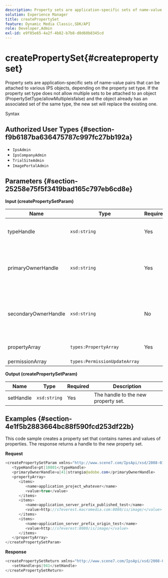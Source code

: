 ```yaml
---
description: Property sets are application-specific sets of name-value pairs that can be attached to various IPS objects, depending on the property set type. If the property set type does not allow multiple sets to be attached to an object (PropertySetType/allowMultipleisfalse) and the object already has an associated set of the same type, the new set will replace the existing one.
solution: Experience Manager
title: createPropertySet
feature: Dynamic Media Classic,SDK/API
role: Developer,Admin
exl-id: e9f85e65-4a2f-4b82-b7b8-d0d60b8345cd
---
```

# createPropertySet{#createpropertyset}

Property sets are application-specific sets of name-value pairs that can be attached to various IPS objects, depending on the property set type. If the property set type does not allow multiple sets to be attached to an object (PropertySetType/allowMultipleisfalse) and the object already has an associated set of the same type, the new set will replace the existing one.

 Syntax 

## Authorized User Types {#section-f9b6187ba636475787c997fc27bb192a}

* `IpsAdmin` 
* `IpsCompanyAdmin` 
* `TrialSiteAdmin` 
* `ImagePortalAdmin`

## Parameters {#section-25258e75f5f3419bad165c797eb6cd8e}

**Input (createPropertySetParam)** 

|  Name  | Type  | Required  | Description  |
|---|---|---|---|
|  typeHandle  | `xsd:string`  | Yes  | The handle to the property set type.  |
|  primaryOwnerHandle  | `xsd:string`  | Yes  | The handle to the primary owner of the property set.  |
|  secondaryOwnerHandle  | `xsd:string`  | No  | The handle to the secondary owner of the property set.  |
|  propertyArray  | `types:PropertyArray`  | Yes  | The array of properties.  |
|  permissionArray  | `types:PermissionUpdateArray`  |  |  |

**Output (createPropertySetParam)** 

|  Name  | Type  | Required  | Description  |
|---|---|---|---|
|  setHandle  | `xsd:string`  | Yes  | The handle to the new property set.  |

## Examples {#section-4e1f5b2883664bc88f590fcd253df22b}

This code sample creates a property set that contains names and values of properties. The response returns a handle to the new property set.

**Request** 

```java
<createPropertySetParam xmlns="http://www.scene7.com/IpsApi/xsd/2008-01-15">
   <typeHandle>pt|10801</typeHandle>
   <primaryOwnerHandle>u|41|strangio@adobe.com</primaryOwnerHandle>
   <propertyArray>
      <items>
         <name>application_project_whatever</name>
         <value>true</value>
      </items>
      <items>
         <name>application_server_prefix_published_test</name>
         <value>http://s7everest.macromedia.com:8080/is/image/</value>
      </items>
      <items>
         <name>application_server_prefix_origin_test</name>
         <value>http://s7everest:8080/is/image/</value>
      </items>
   </propertyArray>
</createPropertySetParam>
```

**Response** 

```java
<createPropertySetReturn xmlns="http://www.scene7.com/IpsApi/xsd/2008-01-15">
   <setHandle>ps|941</setHandle>
</createPropertySetReturn>
```
